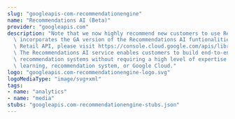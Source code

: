 ```yaml
---
slug: "googleapis-com-recommendationengine"
name: "Recommendations AI (Beta)"
provider: "googleapis.com"
description: "Note that we now highly recommend new customers to use Retail API, which\
  \ incorporates the GA version of the Recommendations AI funtionalities. To enable\
  \ Retail API, please visit https://console.cloud.google.com/apis/library/retail.googleapis.com.\
  \ The Recommendations AI service enables customers to build end-to-end personalized\
  \ recommendation systems without requiring a high level of expertise in machine\
  \ learning, recommendation system, or Google Cloud."
logo: "googleapis.com-recommendationengine-logo.svg"
logoMediaType: "image/svg+xml"
tags:
- name: "analytics"
- name: "media"
stubs: "googleapis.com-recommendationengine-stubs.json"
---
```

